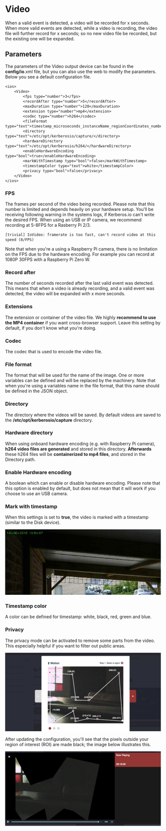 # Video

When a valid event is detected, a video will be recorded for x seconds. When more valid events are detected, while a video is recording, the video file will further record for x seconds; so no new video file be recorded, but the existing one will be expanded.

## Parameters

The parameters of the Video output device can be found in the **config/io**.xml file, but you can also use the web to modify the parameters. Below you see a default configuration file.

	<ios>
		<Video>
			<fps type="number">3</fps>
			<recordAfter type="number">5</recordAfter>
			<maxDuration type="number">120</maxDuration>
			<extension type="number">mp4</extension>
			<codec type="number">h264</codec>
			<fileFormat type="text">timestamp_microseconds_instanceName_regionCoordinates_numberOfChanges_token</fileFormat>
			<directory type="text">/etc/opt/kerberosio/capture/</directory>
			<hardwareDirectory type="text">/etc/opt/kerberosio/h264/</hardwareDirectory>
			<enableHardwareEncoding type="bool">true</enableHardwareEncoding>
			<markWithTimestamp type="bool">false</markWithTimestamp>
			<timestampColor type="text">white</timestampColor>
			<privacy type="bool">false</privacy>
		</Video>
	</ios>

### FPS

The frames per second of the video being recorded. Please note that this number is limited and depends heavily on your hardware setup. You'll be receiving following warning in the systems logs, if Kerberos.io can't write the desired FPS. When using an USB or IP camera, we recommend recording at 5-8FPS for a Rasberry Pi 2/3.

	[trivial] IoVideo: framerate is too fast, can't record video at this speed (8/FPS)

Note that when you're a using a Raspberry Pi camera, there is no limitation on the FPS due to the hardware encoding. For example you can record at 1080P 30FPS with a Raspberry Pi Zero W.

### Record after

The number of seconds recorded after the last valid event was detected. This means that when a video is already recording, and a valid event was detected, the video will be expanded with x more seconds.

### Extensions

The extension or container of the video file. We highly **recommend to use the MP4 container** if you want cross-browser support. Leave this setting by default, if you don't know what you're doing.

### Codec

The codec that is used to encode the video file.

### File format

The format that will be used for the name of the image. One or more variables can be defined and will be replaced by the machinery. Note that when you're using a variables name in the file format, that this name should be defined in the JSON object.

### Directory

The directory where the videos will be saved. By default videos are saved to the **/etc/opt/kerberosio/capture** directory.

### Hardware directory

When using onboard hardware encoding (e.g. with Raspberry Pi camera), **h264 video files are generated** and stored in this directory. **Afterwards** these h264 files will be **containerized to mp4 files**, and stored in the Directory path.

### Enable Hardware encoding

A boolean which can enable or disable hardware encoding. Please note that this option is enabled by default, but does not mean that it will work if you choose to use an USB camera.

### Mark with timestamp

When this settings is set to **true**, the video is marked with a timestamp (similar to the Disk device).

![Disk timestamp](1_disk-io-timestamp.png)

### Timestamp color

A color can be defined for timestamp: white, black, red, green and blue.

### Privacy

The privacy mode can be activated to remove some parts from the video. This especially helpful if you want to filter out public areas.

![Video privacy](1_privacy-mode.png)

After updating the configuration, you'll see that the pixels outside your region of interest (ROI) are made black; the image below illustrates this.

![Video privacy](1_video-io-privacy.png)
